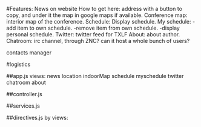 #Features:
News on website
How to get here: address with a button to copy, and under it the map in google maps if available.
Conference map: interior map of the conference.
Schedule: Display schedule.
My schedule: -add item to own schedule.
             -remove item from own schedule.
             -display personal schedule.
Twitter: twitter feed for TXLF
About: about author.
Chatroom: irc channel, through ZNC? can it host a whole bunch of users?

contacts manager


#logistics

##app.js
views:
    news
    location
    indoorMap
    schedule
    myschedule
    twitter
    chatroom
    about

##controller.js
    

##services.js


##directives.js
by views:


